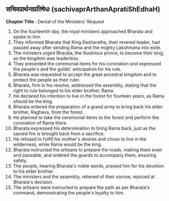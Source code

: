 ## सचिवप्रार्थनाप्रतिषेधः (sachivaprArthanApratiShEdhaH)

**Chapter Title** : Denial of the Ministers' Request

1. On the fourteenth day, the royal ministers approached Bharata and spoke to him.
2. They informed Bharata that King Dasharatha, their revered leader, had passed away after sending Rama and the mighty Lakshmana into exile.
3. The ministers urged Bharata, the illustrious prince, to become their king, as the kingdom was leaderless.
4. They presented the ceremonial items for his coronation and expressed the people's and the guilds' anticipation for his rule.
5. Bharata was requested to accept the great ancestral kingdom and to protect the people as their ruler.
6. Bharata, firm in his resolve, addressed the assembly, stating that the right to rule belonged to his elder brother, Rama.
7. He declared his intention to live in the forest for fourteen years, as Rama should be the king.
8. Bharata ordered the preparation of a grand army to bring back his elder brother, Raghava, from the forest.
9. He planned to take the ceremonial items to the forest and perform the coronation of Rama there.
10. Bharata expressed his determination to bring Rama back, just as the sacred fire is brought back from a sacrifice.
11. He refused to fulfill his mother's desires and chose to live in the wilderness, while Rama would be the king.
12. Bharata instructed the artisans to prepare the roads, making them even and passable, and ordered the guards to accompany them, ensuring safety.
13. The people, hearing Bharata's noble words, praised him for his devotion to his elder brother.
14. The ministers and the assembly, relieved of their sorrow, rejoiced at Bharata's decision.
15. The artisans were instructed to prepare the path as per Bharata's command, demonstrating the people's loyalty to him.
